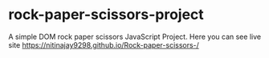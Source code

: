 # rock-paper-scissors-project
A simple DOM rock paper scissors JavaScript Project.
Here you can see live site https://nitinajay9298.github.io/Rock-paper-scissors-/
